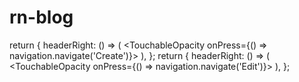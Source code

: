 # rn-blog
  return {
    headerRight: () => (
      <TouchableOpacity onPress={() => navigation.navigate('Create')}>
        <Feather name="plus" size={30} />
      </TouchableOpacity>
    ),
  };
    return {
    headerRight: () => (
      <TouchableOpacity onPress={() => navigation.navigate('Edit')}>
        <EvilIcons name="pencil" size={35} />
      </TouchableOpacity>
    ),
  };